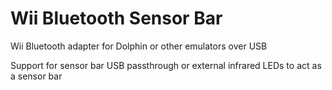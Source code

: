 # Wii Bluetooth Sensor Bar

Wii Bluetooth adapter for Dolphin or other emulators over USB

Support for sensor bar USB passthrough or external infrared LEDs to act as a sensor bar